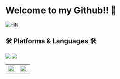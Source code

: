 # Welcome to my Github!! 🌱

[![Hits](https://hits.seeyoufarm.com/api/count/incr/badge.svg?url=https%3A%2F%2Fgithub.com%2Fhaesoo9410&count_bg=%23EB8B10&title_bg=%23684327&icon=&icon_color=%23E7E7E7&title=VISIT&edge_flat=false)](https://github.com/yuchan509)


## 🛠 Platforms & Languages 🛠
<img src="https://img.shields.io/badge/HTML5-E34F26?style=flat-square&logo=HTML5&logoColor=white" /></a>
<img src="https://img.shields.io/badge/CSS3-1572B6?style=flat-square&logo=CSS3&logoColor=white" />


<table><tr><td valign="top" width="50%">

<img src="https://github-readme-stats.vercel.app/api?username=yuchan509&show_icons=true&theme=material-palenight" align="left" style="width: 100%" />

</td><td valign="top" width="50%">

<img src="https://github-readme-stats.vercel.app/api/top-langs/?username=yuchan509&layout=compact&theme=material-palenight" align="left" style="width: 120%" />

</td></tr></table>  
